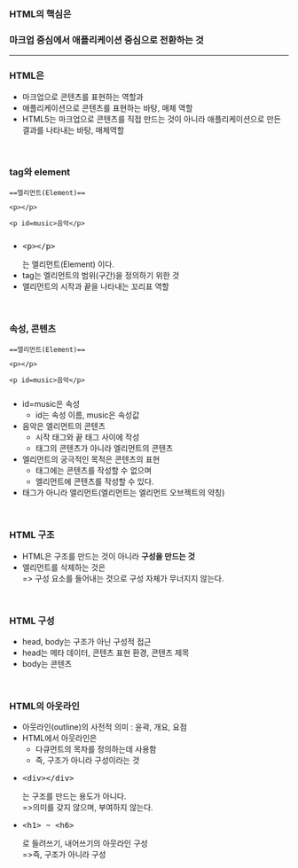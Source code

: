### HTML의 핵심은

### **마크업 중심에서 애플리케이션 중심으로 전환하는 것**

---

### HTML은

- 마크업으로 콘텐츠를 표현하는 역할과
- 애플리케이션으로 콘텐츠를 표현하는 바탕, 매체 역할
- HTML5는 마크업으로 콘텐츠를 직접 만드는 것이 아니라 애플리케이션으로 만든 결과를 나타내는 바탕, 매체역할

<br>

### tag와 element

<pre><code>==엘리먼트(Element)==<xmp><p></p></xmp><xmp><p id=music>음악</p></xmp></code></pre>

- <xmp><p></p></xmp> 는 엘리먼트(Element) 이다.
- tag는 엘리먼트의 범위(구간)을 정의하기 위한 것
- 앨리먼트의 시작과 끝을 나타내는 꼬리표 역할

<br>

### 속성, 콘텐츠

<pre><code>==엘리먼트(Element)==<xmp><p></p></xmp><xmp><p id=music>음악</p></xmp></code></pre>

- id=music은 속성
  - id는 속성 이름, music은 속성값
- 음악은 엘리먼트의 콘텐츠
  - 시작 태그와 끝 태그 사이에 작성
  - 태그의 콘텐츠가 아니라 엘리먼트의 콘텐츠
- 엘리먼트의 궁극적인 목적은 콘텐츠의 표현
  - 태그에는 콘텐츠를 작성할 수 없으며
  - 엘리먼트에 콘텐츠를 작성할 수 있다.
- 태그가 아니라 엘리먼트(엘리먼트는 엘리먼트 오브젝트의 약칭)

<br>

### HTML 구조

- HTML은 구조를 만드는 것이 아니라 <strong>구성을 만드는 것</strong>
- 엘리먼트를 삭제하는 것은  
  => 구성 요소를 들어내는 것으로 구성 자체가 무너지지 않는다.

<br>

### HTML 구성

- head, body는 구조가 아닌 구성적 접근
- head는 메타 데이터, 콘텐츠 표현 환경, 콘텐츠 제목
- body는 콘텐츠

<br>

### HTML의 아웃라인

- 아웃라인(outline)의 사전적 의미 : 윤곽, 개요, 요점
- HTML에서 아웃라인은
  - 다큐먼트의 목차를 정의하는데 사용함
  - 즉, 구조가 아니라 구성이라는 것
- <xmp><div></div></xmp> 는 구조를 만드는 용도가 아니다.  
  =>의미를 갖지 않으며, 부여하지 않는다.
- <xmp><h1> ~ <h6> </xmp>로 들려쓰기, 내어쓰기의 아웃라인 구성  
  =>즉, 구조가 아니라 구성
